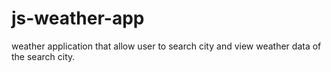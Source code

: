 # js-weather-app
weather application that allow user to search city and view weather data of the search city.
